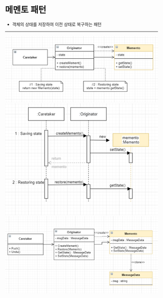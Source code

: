 # 메멘토 패턴
+ 객체의 상태를 저장하여 이전 상태로 복구하는 패턴
***
![메멘토 패턴 UML](./Images/mementoPattern_UML.PNG)
![메멘토 패턴 시퀀스 UML](./Images/mementoPattern_Sequence_UML.PNG)
![메멘토 패턴 예제 UML](./Images/mementoPattern_UML_ex.PNG)
